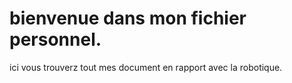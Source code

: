 ﻿# bienvenue dans mon fichier personnel.

ici vous trouverz tout mes document en rapport avec la robotique.
